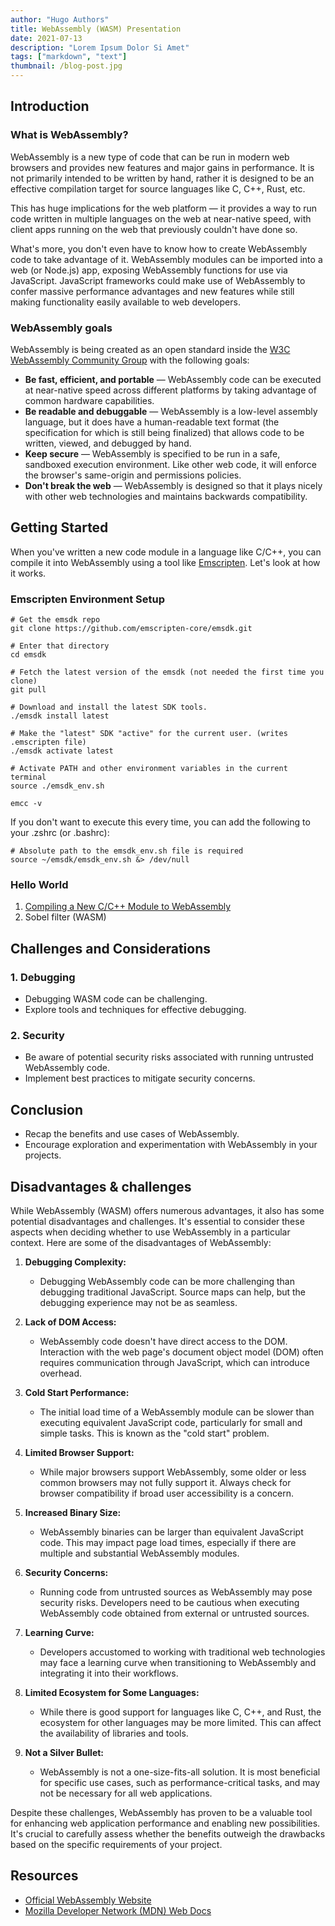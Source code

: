 ```yaml
---
author: "Hugo Authors"
title: WebAssembly (WASM) Presentation
date: 2021-07-13
description: "Lorem Ipsum Dolor Si Amet"
tags: ["markdown", "text"]
thumbnail: /blog-post.jpg
---
```


## Introduction

### What is WebAssembly?

WebAssembly is a new type of code that can be run in modern web browsers and provides new features and major gains in performance. It is not primarily intended to be written by hand, rather it is designed to be an effective compilation target for source languages like C, C++, Rust, etc.

This has huge implications for the web platform — it provides a way to run code written in multiple languages on the web at near-native speed, with client apps running on the web that previously couldn't have done so.

What's more, you don't even have to know how to create WebAssembly code to take advantage of it. WebAssembly modules can be imported into a web (or Node.js) app, exposing WebAssembly functions for use via JavaScript. JavaScript frameworks could make use of WebAssembly to confer massive performance advantages and new features while still making functionality easily available to web developers.

### WebAssembly goals

WebAssembly is being created as an open standard inside the
[W3C WebAssembly Community Group](https://www.w3.org/community/webassembly/)
with the following goals:

- **Be fast, efficient, and portable** — WebAssembly code can be executed at near-native speed across different platforms by taking advantage of common hardware capabilities.
- **Be readable and debuggable** — WebAssembly is a low-level assembly language, but it does have a human-readable text format (the specification for which is still being finalized) that allows code to be written, viewed, and debugged by hand.
- **Keep secure** — WebAssembly is specified to be run in a safe, sandboxed execution environment. Like other web code, it will enforce the browser's same-origin and permissions policies.
- **Don't break the web** — WebAssembly is designed so that it plays nicely with other web technologies and maintains backwards compatibility.

## Getting Started

When you've written a new code module in a language like C/C++, you can compile it into WebAssembly using a tool like [Emscripten](https://emscripten.org/). Let's look at how it works.

### Emscripten Environment Setup

```shell
# Get the emsdk repo
git clone https://github.com/emscripten-core/emsdk.git

# Enter that directory
cd emsdk

# Fetch the latest version of the emsdk (not needed the first time you clone)
git pull

# Download and install the latest SDK tools.
./emsdk install latest

# Make the "latest" SDK "active" for the current user. (writes .emscripten file)
./emsdk activate latest

# Activate PATH and other environment variables in the current terminal
source ./emsdk_env.sh

emcc -v
```

If you don't want to execute this every time, you can add the following to your .zshrc (or .bashrc):

```shell
# Absolute path to the emsdk_env.sh file is required
source ~/emsdk/emsdk_env.sh &> /dev/null
```

### Hello World

1. [Compiling a New C/C++ Module to WebAssembly](https://developer.mozilla.org/en-US/docs/WebAssembly/C_to_wasm#creating_html_and_javascript)
2. Sobel filter (WASM)

## Challenges and Considerations

### 1. Debugging

- Debugging WASM code can be challenging.
- Explore tools and techniques for effective debugging.

### 2. Security

- Be aware of potential security risks associated with running untrusted WebAssembly code.
- Implement best practices to mitigate security concerns.

## Conclusion

- Recap the benefits and use cases of WebAssembly.
- Encourage exploration and experimentation with WebAssembly in your projects.

## Disadvantages & challenges

While WebAssembly (WASM) offers numerous advantages, it also has some potential disadvantages and challenges. It's essential to consider these aspects when deciding whether to use WebAssembly in a particular context. Here are some of the disadvantages of WebAssembly:

1. **Debugging Complexity:**

   - Debugging WebAssembly code can be more challenging than debugging traditional JavaScript. Source maps can help, but the debugging experience may not be as seamless.

2. **Lack of DOM Access:**

   - WebAssembly code doesn't have direct access to the DOM. Interaction with the web page's document object model (DOM) often requires communication through JavaScript, which can introduce overhead.

3. **Cold Start Performance:**

   - The initial load time of a WebAssembly module can be slower than executing equivalent JavaScript code, particularly for small and simple tasks. This is known as the "cold start" problem.

4. **Limited Browser Support:**

   - While major browsers support WebAssembly, some older or less common browsers may not fully support it. Always check for browser compatibility if broad user accessibility is a concern.

5. **Increased Binary Size:**

   - WebAssembly binaries can be larger than equivalent JavaScript code. This may impact page load times, especially if there are multiple and substantial WebAssembly modules.

6. **Security Concerns:**

   - Running code from untrusted sources as WebAssembly may pose security risks. Developers need to be cautious when executing WebAssembly code obtained from external or untrusted sources.

7. **Learning Curve:**

   - Developers accustomed to working with traditional web technologies may face a learning curve when transitioning to WebAssembly and integrating it into their workflows.

8. **Limited Ecosystem for Some Languages:**

   - While there is good support for languages like C, C++, and Rust, the ecosystem for other languages may be more limited. This can affect the availability of libraries and tools.

9. **Not a Silver Bullet:**
   - WebAssembly is not a one-size-fits-all solution. It is most beneficial for specific use cases, such as performance-critical tasks, and may not be necessary for all web applications.

Despite these challenges, WebAssembly has proven to be a valuable tool for enhancing web application performance and enabling new possibilities. It's crucial to carefully assess whether the benefits outweigh the drawbacks based on the specific requirements of your project.

## Resources

- [Official WebAssembly Website](https://webassembly.org/)
- [Mozilla Developer Network (MDN) Web Docs](https://developer.mozilla.org/en-US/docs/WebAssembly)
